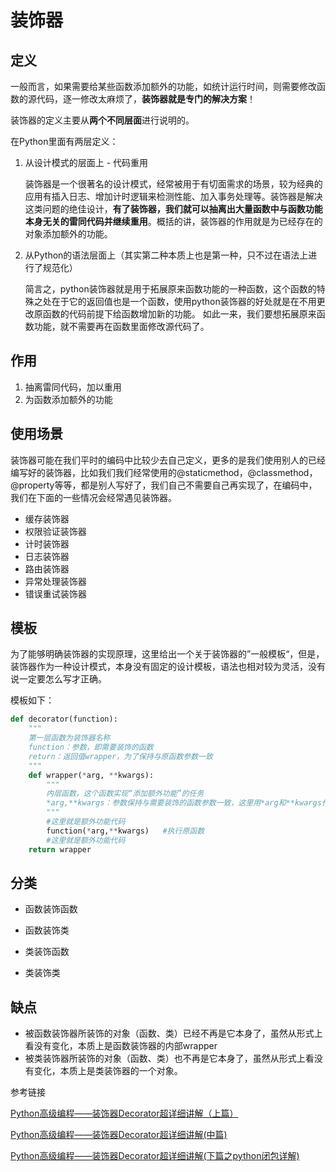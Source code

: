 # 装饰器

## 定义

一般而言，如果需要给某些函数添加额外的功能，如统计运行时间，则需要修改函数的源代码，逐一修改太麻烦了，**装饰器就是专门的解决方案**！

装饰器的定义主要从**两个不同层面**进行说明的。

在Python里面有两层定义：

1. 从设计模式的层面上 - 代码重用

   装饰器是一个很著名的设计模式，经常被用于有切面需求的场景，较为经典的应用有插入日志、增加计时逻辑来检测性能、加入事务处理等。装饰器是解决这类问题的绝佳设计，**有了装饰器，我们就可以抽离出大量函数中与函数功能本身无关的雷同代码并继续重用**。概括的讲，装饰器的作用就是为已经存在的对象添加额外的功能。

2. 从Python的语法层面上（其实第二种本质上也是第一种，只不过在语法上进行了规范化）

   简言之，python装饰器就是用于拓展原来函数功能的一种函数，这个函数的特殊之处在于它的返回值也是一个函数，使用python装饰器的好处就是在不用更改原函数的代码前提下给函数增加新的功能。 如此一来，我们要想拓展原来函数功能，就不需要再在函数里面修改源代码了。

## 作用

1. 抽离雷同代码，加以重用
2. 为函数添加额外的功能

## 使用场景

装饰器可能在我们平时的编码中比较少去自己定义，更多的是我们使用别人的已经编写好的装饰器，比如我们我们经常使用的@staticmethod，@classmethod，@property等等，都是别人写好了，我们自己不需要自己再实现了，在编码中，我们在下面的一些情况会经常遇见装饰器。

+ 缓存装饰器
+ 权限验证装饰器
+ 计时装饰器
+ 日志装饰器
+ 路由装饰器
+ 异常处理装饰器
+ 错误重试装饰器



## 模板

为了能够明确装饰器的实现原理，这里给出一个关于装饰器的”一般模板“，但是，装饰器作为一种设计模式，本身没有固定的设计模板，语法也相对较为灵活，没有说一定要怎么写才正确。

模板如下：

```python
def decorator(function):
    """
    第一层函数为装饰器名称
    function：参数，即需要装饰的函数
    return：返回值wrapper，为了保持与原函数参数一致
    """
    def wrapper(*arg, **kwargs):
        """
        内层函数，这个函数实现“添加额外功能”的任务
        *arg,**kwargs：参数保持与需要装饰的函数参数一致，这里用*arg和**kwargs代替
        """
        #这里就是额外功能代码
        function(*arg,**kwargs)   #执行原函数
        #这里就是额外功能代码
    return wrapper
```

## 分类

+ 函数装饰函数

+ 函数装饰类

+ 类装饰函数

+ 类装饰类



## 缺点

+ 被函数装饰器所装饰的对象（函数、类）已经不再是它本身了，虽然从形式上看没有变化，本质上是函数装饰器的内部wrapper
+ 被类装饰器所装饰的对象（函数、类）也不再是它本身了，虽然从形式上看没有变化，本质上是类装饰器的一个对象。



参考链接

[Python高级编程——装饰器Decorator超详细讲解（上篇）](https://mp.weixin.qq.com/s/5gFl2BQSzTNbGR4fZQn1Xg)

[Python高级编程——装饰器Decorator超详细讲解(中篇)](https://mp.weixin.qq.com/s/HVZymCKnU5bJrQ3BRiH8rw)

[Python高级编程——装饰器Decorator超详细讲解(下篇之python闭包详解)](https://mp.weixin.qq.com/s/dziy9MUMN_nGbPyQvuZJ9Q)

